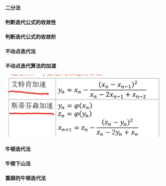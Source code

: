 ### 二分法

### 判断迭代公式的收敛性

### 判断迭代公式的收敛阶

### 不动点迭代法

### 不动点迭代算法的加速

![](1653309086000.png)

### 牛顿迭代法

### 牛顿下山法

### 重跟的牛顿迭代法